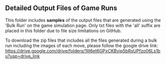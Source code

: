 ## Detailed Output Files of Game Runs
This folder includes **samples** of the output files that are generated using the 'Bulk Run' on the game simulation page. Only txt files with the 'all' suffix are placed in this folder due to file size limitations on GitHub.

To download the zip files that includes all the files generated during a bulk run including the images of each move, please follow the google drive link: https://drive.google.com/drive/folders/1III6et6GPxCKBvip5bRxUPfzo06Ls1bu?usp=drive_link

